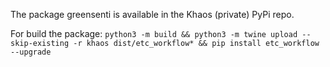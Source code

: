The package greensenti is available in the Khaos (private) PyPi repo. 

For build the package:
`python3 -m build && python3 -m twine upload --skip-existing -r khaos dist/etc_workflow* && pip install etc_workflow --upgrade`